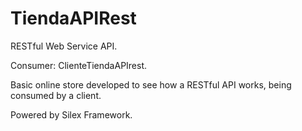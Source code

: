 TiendaAPIRest
=============

RESTful Web Service API.

Consumer: ClienteTiendaAPIrest.

Basic online store developed to see how a RESTful API works, being consumed by a client.

Powered by Silex Framework.
